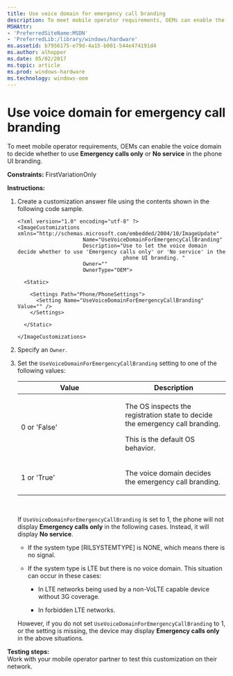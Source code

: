 ```yaml
---
title: Use voice domain for emergency call branding
description: To meet mobile operator requirements, OEMs can enable the voice domain to decide whether to use Emergency calls only or No service in the phone UI branding.
MSHAttr:
- 'PreferredSiteName:MSDN'
- 'PreferredLib:/library/windows/hardware'
ms.assetid: b7956175-e79d-4a15-b001-544e474191d4
ms.author: alhopper
ms.date: 05/02/2017
ms.topic: article
ms.prod: windows-hardware
ms.technology: windows-oem
---
```


# Use voice domain for emergency call branding


To meet mobile operator requirements, OEMs can enable the voice domain to decide whether to use **Emergency calls only** or **No service** in the phone UI branding.

<a href="" id="constraints---firstvariationonly"></a>**Constraints:** FirstVariationOnly  

<a href="" id="instructions-"></a>**Instructions:**  
1.  Create a customization answer file using the contents shown in the following code sample.

    ```
    <?xml version="1.0" encoding="utf-8" ?>  
    <ImageCustomizations xmlns="http://schemas.microsoft.com/embedded/2004/10/ImageUpdate"  
                         Name="UseVoiceDomainForEmergencyCallBranding"  
                         Description="Use to let the voice domain decide whether to use 'Emergency calls only' or 'No service' in the
                                      phone UI branding. "  
                         Owner=""  
                         OwnerType="OEM"> 
      
      <Static>  

        <Settings Path="Phone/PhoneSettings">  
          <Setting Name="UseVoiceDomainForEmergencyCallBranding" Value="" />
        </Settings>  

      </Static>

    </ImageCustomizations>
    ```

2.  Specify an `Owner`.

3.  Set the `UseVoiceDomainForEmergencyCallBranding` setting to one of the following values:

    <table>
    <colgroup>
    <col width="50%" />
    <col width="50%" />
    </colgroup>
    <thead>
    <tr class="header">
    <th>Value</th>
    <th>Description</th>
    </tr>
    </thead>
    <tbody>
    <tr class="odd">
    <td><p>0 or 'False'</p></td>
    <td><p>The OS inspects the registration state to decide the emergency call branding.</p>
    <p>This is the default OS behavior.</p></td>
    </tr>
    <tr class="even">
    <td><p>1 or 'True'</p></td>
    <td><p>The voice domain decides the emergency call branding.</p></td>
    </tr>
    </tbody>
    </table>

     

    If `UseVoiceDomainForEmergencyCallBranding` is set to 1, the phone will not display **Emergency calls only** in the following cases. Instead, it will display **No service**.

    -   If the system type [RILSYSTEMTYPE] is NONE, which means there is no signal.

    -   If the system type is LTE but there is no voice domain. This situation can occur in these cases:

        -   In LTE networks being used by a non-VoLTE capable device without 3G coverage.

        -   In forbidden LTE networks.

    However, if you do not set `UseVoiceDomainForEmergencyCallBranding` to 1, or the setting is missing, the device may display **Emergency calls only** in the above situations.

<a href="" id="testing-steps-"></a>**Testing steps:**  
Work with your mobile operator partner to test this customization on their network.

 

 







